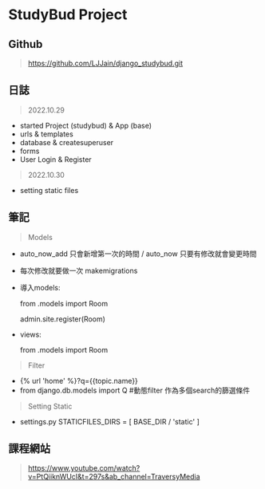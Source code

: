 # StudyBud Project

## Github
> https://github.com/LJJain/django_studybud.git

## 日誌
> 2022.10.29
- started Project (studybud) & App (base)
- urls & templates 
- database & createsuperuser
- forms
- User Login & Register
> 2022.10.30
- setting static files

## 筆記
> Models
- auto_now_add 只會新增第一次的時間 / auto_now 只要有修改就會變更時間
- 每次修改就要做一次 makemigrations
- 導入models:

    from .models import Room

    admin.site.register(Room)
- views:

    from .models import Room

> Filter
- {% url 'home' %}?q={{topic.name}}
- from django.db.models import Q #動態filter 作為多個search的篩選條件

> Setting Static
- settings.py
    STATICFILES_DIRS = [
        BASE_DIR / 'static'
    ]




## 課程網站
> https://www.youtube.com/watch?v=PtQiiknWUcI&t=297s&ab_channel=TraversyMedia